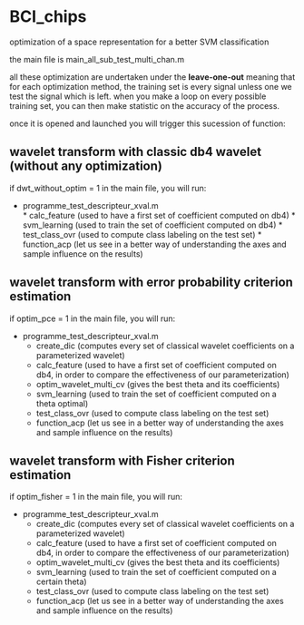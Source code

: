 BCI_chips
=========

optimization of a space representation for a better SVM classification

the main file is main_all_sub_test_multi_chan.m

all these optimization are undertaken under the **leave-one-out** meaning that for each optimization method, the training set is every signal unless one we test the signal which is left. when you make a loop on every possible training set, you can then make statistic on the accuracy of the process.  

once it is opened and launched you will trigger this sucession of function:

wavelet transform with classic db4 wavelet (without any optimization)
---------------------------------------------------------------------
if dwt_without_optim = 1 in the main file, you will run:

* programme_test_descripteur_xval.m  
      * calc_feature (used to have a first set of coefficient computed on db4)
      * svm_learning (used to train the set of coefficient computed on db4)
      * test_class_ovr (used to compute class labeling on the test set)
      * function_acp (let us see in a better way of understanding the axes and sample influence on the results)
                                                              
                                     
wavelet transform with error probability criterion estimation
-------------------------------------------------------------
if optim_pce = 1 in the main file, you will run:                                    
                                     
* programme_test_descripteur_xval.m  
     * create_dic (computes every set of classical wavelet coefficients on a parameterized wavelet)
     * calc_feature (used to have a first set of coefficient computed on db4, in order to compare the effectiveness of our parameterization)
     * optim_wavelet_multi_cv (gives the best theta and its coefficients)
     * svm_learning (used to train the set of coefficient computed on a theta optimal)
     * test_class_ovr (used to compute class labeling on the test set)
     * function_acp (let us see in a better way of understanding the axes and sample influence on the results)

wavelet transform with Fisher criterion estimation
--------------------------------------------------
if optim_fisher = 1 in the main file, you will run:                                    
                                     
* programme_test_descripteur_xval.m  
     * create_dic (computes every set of classical wavelet coefficients on a parameterized wavelet)
     * calc_feature (used to have a first set of coefficient computed on db4, in order to compare the effectiveness of our parameterization)
     * optim_wavelet_multi_cv (gives the best theta and its coefficients)
     * svm_learning (used to train the set of coefficient computed on a certain theta)
     * test_class_ovr (used to compute class labeling on the test set)
     * function_acp (let us see in a better way of understanding the axes and sample influence on the results)


